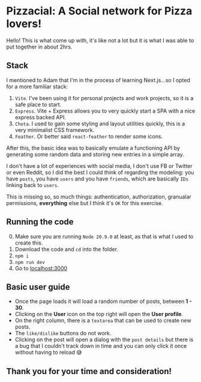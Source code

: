 # Pizzacial: A Social network for Pizza lovers!

Hello! This is what come up with, it's like not a lot but it is what I was able to put together in about 2hrs.

## Stack

I mentioned to Adam that I'm in the process of learning Next.js...so I opted for a more familiar stack:

1. `Vite`. I've been using it for personal projects and work projects, so it is a safe place to start.
2. `Express`. Vite + Express allows you to very quickly start a SPA with a nice express backed API.
3. `Chota`. I used to gain some styling and layout utilities quickly, this is a very minimalist CSS framework.
4. `Feather`. Or better said `react-feather` to render some icons.

After this, the basic idea was to basically emulate a functioning API by generating some random data and storing new entries in a simple array.

I don't have a lot of experiences with social media, I don't use FB or Twitter or even Reddit, so I did the best I could think of regarding the modeling: you have `posts`, you have `users` and you have `friends`, which are basically `IDs` linking back to `users`.

This is missing so, so much things: authentication, authorization, granualar permissions, **everything** else but I think it's `OK` for this exercise.

## Running the code

0. Make sure you are running `Node 20.9.0` at least, as that is what I used to create this.
1. Download the code and `cd` into the folder.
2. `npm i`
3. `npm run dev`
4. Go to [localhost:3000](http://localhost:3000)

## Basic user guide

- Once the page loads it will load a random number of posts, between **1 - 30**.
- Clicking on the **User** icon on the top right will open the **User profile**.
- On the right column, there is a `textarea` that can be used to create new posts.
- The `like/dislike` buttons do not work.
- Clicking on the post will open a dialog with the `post details` but there is a bug that I couldn't track down in time and you can only click it once without having to reload 😅

## Thank you for your time and consideration!
